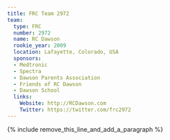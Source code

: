 ```yaml
---
title: FRC Team 2972
team:
  type: FRC
  number: 2972
  name: RC Dawson
  rookie_year: 2009
  location: Lafayette, Colorado, USA
  sponsors:
  - Medtronic
  - Spectra
  - Dawson Parents Association
  - Friends of RC Dawson
  - Dawson School
  links:
    Website: http://RCDawson.com
    Twitter: https://twitter.com/frc2972
---
```


{% include remove_this_line_and_add_a_paragraph %}